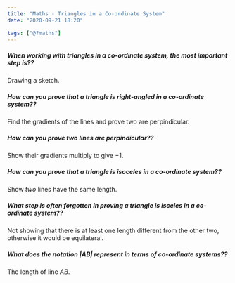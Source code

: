 ```yaml
---
title: "Maths - Triangles in a Co-ordinate System"
date: "2020-09-21 18:20"

tags: ["@?maths"]
---
```


##### When working with triangles in a co-ordinate system, the most important step is??
Drawing a sketch.

##### How can you prove that a triangle is right-angled in a co-ordinate system??
Find the gradients of the lines and prove two are perpindicular.

##### How can you prove two lines are perpindicular??
Show their gradients multiply to give $-1$.

##### How can you prove that a triangle is isoceles in a co-ordinate system??
Show _two_ lines have the same length.

##### What step is often forgotten in proving a triangle is isceles in a co-ordinate system??
Not showing that there is at least one length different from the other two, otherwise it would be equilateral.

##### What does the notation $|AB|$ represent in terms of co-ordinate systems??
The length of line $AB$.
